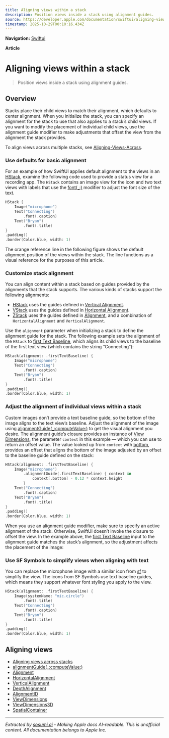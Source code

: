 ```yaml
---
title: Aligning views within a stack
description: Position views inside a stack using alignment guides.
source: https://developer.apple.com/documentation/swiftui/aligning-views-within-a-stack
timestamp: 2025-10-29T00:10:16.434Z
---
```


**Navigation:** [Swiftui](/documentation/swiftui)

**Article**

# Aligning views within a stack

> Position views inside a stack using alignment guides.

## Overview

Stacks place their child views to match their alignment, which defaults to center alignment. When you initialize the stack, you can specify an alignment for the stack to use that also applies to a stack’s child views. If you want to modify the placement of individual child views, use the alignment guide modifier to make adjustments that offset the view from the alignment the stack provides.

To align views across multiple stacks, see [Aligning-Views-Across](/documentation/swiftui/aligning-views-across-stacks).

### Use defaults for basic alignment

For an example of how SwiftUI applies default alignment to the views in an [HStack](/documentation/swiftui/hstack), examine the following code used to provide a status view for a recording app. The `HStack` contains an image view for the icon and two text views with labels that use the [font(_:)](/documentation/swiftui/view/font(_:)) modifier to adjust the font size of the text.

```swift
HStack {
    Image("microphone")
    Text("Connecting")
        .font(.caption)
    Text("Bryan")
        .font(.title)
}
.padding()
.border(Color.blue, width: 1)
```

The orange reference line in the following figure shows the default alignment position of the views within the stack. The line functions as a visual reference for the purposes of this article.



### Customize stack alignment

You can align content within a stack based on guides provided by the alignments that the stack supports. The various kinds of stacks support the following alignments:

- [HStack](/documentation/swiftui/hstack) uses the guides defined in [Vertical Alignment](/documentation/swiftui/verticalalignment).
- [VStack](/documentation/swiftui/vstack) uses the guides defined in [Horizontal Alignment](/documentation/swiftui/horizontalalignment).
- [ZStack](/documentation/swiftui/zstack) uses the guides defined in [Alignment](/documentation/swiftui/alignment), and a combination of `HorizontalAlignment` and `VerticalAlignment`.

Use the `alignment` parameter when initializing a stack to define the alignment guide for the stack. The following example sets the alignment of the `HStack` to [first Text Baseline](/documentation/swiftui/verticalalignment/firsttextbaseline), which aligns its child views to the baseline of the first text view (which contains the string “Connecting”):

```swift
HStack(alignment: .firstTextBaseline) {
    Image("microphone")
    Text("Connecting")
        .font(.caption)
    Text("Bryan")
        .font(.title)
}
.padding()
.border(Color.blue, width: 1)
```



### Adjust the alignment of individual views within a stack

Custom images don’t provide a text baseline guide, so the bottom of the image aligns to the text view’s baseline. Adjust the alignment of the image using [alignmentGuide(_:computeValue:)](/documentation/swiftui/view/alignmentguide(_:computevalue:)) to get the visual alignment you desire. The alignment guide’s closure provides an instance of [View Dimensions](/documentation/swiftui/viewdimensions), the parameter `context` in this example — which you can use to return an offset value. The value looked up from `context` with [bottom](/documentation/swiftui/verticalalignment/bottom), provides an offset that aligns the bottom of the image adjusted by an offset to the baseline guide defined on the stack:

```swift
HStack(alignment: .firstTextBaseline) {
    Image("microphone")
        .alignmentGuide(.firstTextBaseline) { context in
            context[.bottom] - 0.12 * context.height
        }
    Text("Connecting")
        .font(.caption)
    Text("Bryan")
        .font(.title)
}
.padding()
.border(Color.blue, width: 1)
```

When you use an alignment guide modifier, make sure to specify an active alignment of the stack. Otherwise, SwiftUI doesn’t invoke the closure to offset the view. In the example above, the [first Text Baseline](/documentation/swiftui/verticalalignment/firsttextbaseline) input to the alignment guide matches the stack’s alignment, so the adjustment affects the placement of the image:



### Use SF Symbols to simplify views when aligning with text

You can replace the microphone image with a similar icon from [sf](/design/Human-Interface-Guidelines/sf-symbols) to simplify the view. The icons from SF Symbols use text baseline guides, which means they support whatever font styling you apply to the view.

```swift
HStack(alignment: .firstTextBaseline) {
    Image(systemName: "mic.circle")
        .font(.title)
    Text("Connecting")
        .font(.caption)
    Text("Bryan")
        .font(.title)
}
.padding()
.border(Color.blue, width: 1)
```



## Aligning views

- [Aligning views across stacks](/documentation/swiftui/aligning-views-across-stacks)
- [alignmentGuide(_:computeValue:)](/documentation/swiftui/view/alignmentguide(_:computevalue:))
- [Alignment](/documentation/swiftui/alignment)
- [HorizontalAlignment](/documentation/swiftui/horizontalalignment)
- [VerticalAlignment](/documentation/swiftui/verticalalignment)
- [DepthAlignment](/documentation/swiftui/depthalignment)
- [AlignmentID](/documentation/swiftui/alignmentid)
- [ViewDimensions](/documentation/swiftui/viewdimensions)
- [ViewDimensions3D](/documentation/swiftui/viewdimensions3d)
- [SpatialContainer](/documentation/swiftui/spatialcontainer)

---

*Extracted by [sosumi.ai](https://sosumi.ai) - Making Apple docs AI-readable.*
*This is unofficial content. All documentation belongs to Apple Inc.*
